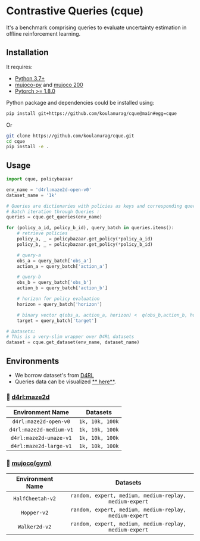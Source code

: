 # Contrastive Queries (cque)

It's a benchmark comprising queries to evaluate uncertainty estimation in offline reinforcement learning.

## Installation

It requires:

- [Python 3.7+](https://www.python.org/downloads/)
- [mujoco-py](https://github.com/openai/mujoco-py) and [mujoco 200](https://www.roboti.us/index.html)
- [Pytorch >= 1.8.0](https://pytorch.org/)

Python package and dependencies could be installed using:

```bash
pip install git+https://github.com/koulanurag/cque@main#egg=cque
```

Or

```bash
git clone https://github.com/koulanurag/cque.git
cd cque
pip install -e .
```

## Usage

```python
import cque, policybazaar

env_name = 'd4rl:maze2d-open-v0'
dataset_name = '1k'

# Queries are dictionaries with policies as keys and corresponding queries as values.
# Batch iteration through Queries :
queries = cque.get_queries(env_name)

for (policy_a_id, policy_b_id), query_batch in queries.items():
    # retrieve policies
    policy_a, _ = policybazaar.get_policy(*policy_a_id)
    policy_b, _ = policybazaar.get_policy(*policy_b_id)

    # query-a
    obs_a = query_batch['obs_a']
    action_a = query_batch['action_a']

    # query-b
    obs_b = query_batch['obs_b']
    action_b = query_batch['action_b']

    # horizon for policy evaluation
    horizon = query_batch['horizon']

    # binary vector q(obs_a, action_a, horizon) <  q(obs_b,action_b, horizon)
    target = query_batch['target']

# Datasets:
# This is a very-slim wrapper over D4RL datasets
dataset = cque.get_dataset(env_name, dataset_name)

``` 

## Environments

- We borrow dataset's from [D4RL](https://arxiv.org/abs/2004.07219)
- Queries data can be visualized [**
  here**](https://wandb.ai/koulanurag/cque/reports/Visualization-of-Queries--VmlldzoxMDkxMjcx).

### :low_brightness: [d4rl:maze2d](https://github.com/rail-berkeley/d4rl/wiki/Tasks#maze2d)

|    Environment Name     |    Datasets     |
|:-----------------------:|:---------------:|
|  `d4rl:maze2d-open-v0`  | `1k, 10k, 100k` |
| `d4rl:maze2d-medium-v1` | `1k, 10k, 100k` |
| `d4rl:maze2d-umaze-v1`  | `1k, 10k, 100k` |
| `d4rl:maze2d-large-v1`  | `1k, 10k, 100k` |

### :low_brightness: [mujoco(gym)](https://gym.openai.com/envs/#mujoco)

| Environment Name |                        Datasets                        |
|:----------------:|:------------------------------------------------------:|
| `HalfCheetah-v2` | `random, expert, medium, medium-replay, medium-expert` |
|   `Hopper-v2`    | `random, expert, medium, medium-replay, medium-expert` |
|  `Walker2d-v2`   | `random, expert, medium, medium-replay, medium-expert` |